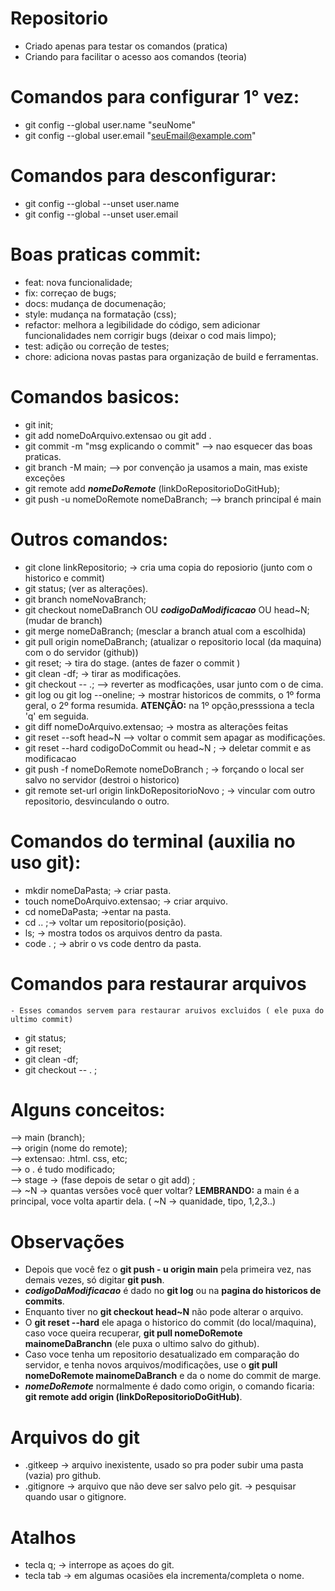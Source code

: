 # Repositorio 
- Criado apenas para testar os comandos (pratica)
- Criando para facilitar o acesso aos comandos (teoria)

# Comandos para configurar 1° vez:
- git config --global user.name "seuNome"
- git config --global user.email "seuEmail@example.com"

# Comandos para desconfigurar:
- git config --global --unset user.name
- git config --global --unset user.email

# Boas praticas commit:
- feat: nova funcionalidade;
- fix: correçao de bugs;
- docs: mudança de documenação;
- style: mudança na formatação (css);
- refactor: melhora a legibilidade do código, sem adicionar funcionalidades nem corrigir bugs (deixar o cod mais limpo);
- test: adição ou correção de testes;
- chore: adiciona novas pastas para organização de build e ferramentas.

# Comandos basicos:
- git init;
- git add nomeDoArquivo.extensao ou git add . 
- git commit -m "msg explicando o commit" --> nao esquecer das boas praticas.
- git branch -M main; --> por convenção ja usamos a main, mas existe exceções
- git remote add **_nomeDoRemote_** (linkDoRepositorioDoGitHub);
- git push -u nomeDoRemote nomeDaBranch; --> branch principal é main

# Outros comandos:
- git clone linkRepositorio; -> cria uma copia do reposiorio (junto com o historico e commit)
- git status; (ver as alterações).
- git branch nomeNovaBranch;
- git checkout nomeDaBranch OU **_codigoDaModificacao_** OU head~N; (mudar de branch)
- git merge nomeDaBranch; (mesclar a branch atual com a escolhida)
- git pull origin nomeDaBranch; (atualizar o repositorio local (da maquina) com o do servidor (github))
- git reset; -> tira do stage. (antes de fazer o commit )
- git clean -df; -> tirar as modificações.
- git checkout -- .; --> reverter as modficações, usar junto com o de cima.
- git log ou git log --oneline; -> mostrar historicos de commits, o 1º forma geral, o 2º forma resumida. **ATENÇÃO:** na 1º opção,presssiona a tecla 'q' em seguida.
- git diff nomeDoArquivo.extensao; -> mostra as alterações feitas
- git reset --soft head~N --> voltar o commit sem apagar as modificações.
- git reset --hard codigoDoCommit ou head~N ; -> deletar commit e as modificacao
- git push -f nomeDoRemote nomeDoBranch ; -> forçando o local ser salvo no servidor (destroi o historico)
- git remote set-url origin linkDoRepositorioNovo ; -> vincular com outro repositorio, desvinculando o outro.

# Comandos do terminal (auxilia no uso git):
- mkdir nomeDaPasta; -> criar pasta.
- touch nomeDoArquivo.extensao; -> criar arquivo.
- cd nomeDaPasta; ->entar na pasta.
- cd .. ;-> voltar um repositorio(posição).
- ls; -> mostra todos os arquivos dentro da pasta.
- code . ; -> abrir o vs code dentro da pasta.

# Comandos para restaurar arquivos
    - Esses comandos servem para restaurar aruivos excluidos ( ele puxa do ultimo commit)
- git status; 
- git reset;
- git clean -df;
- git checkout -- . ;

# Alguns conceitos:
--> main (branch); <br>
--> origin (nome do remote); <br>
--> extensao: .html. css, etc;<br>
--> o . é tudo modificado; <br>
--> stage -> (fase depois de setar o git add) ; <br>
--> ~N -> quantas versões você quer voltar? **LEMBRANDO:** a main é a principal, voce volta apartir dela. ( ~N -> quanidade, tipo, 1,2,3..)

# Observações
- Depois que você fez o **git push - u origin main** pela primeira vez, nas demais vezes, só digitar **git push**.
- **_codigoDaModificacao_** é dado no **git log** ou na **pagina do historicos de commits**.
- Enquanto tiver no **git checkout head~N** não pode alterar o arquivo.
- O **git reset --hard**  ele apaga o historico do commit (do local/maquina), caso voce queira recuperar, **git pull nomeDoRemote mainomeDaBranchn** (ele puxa o ultimo salvo do github).
- Caso voce tenha um repositorio desatualizado em comparação do servidor, e tenha novos arquivos/modificações, use o **git pull nomeDoRemote mainomeDaBranch** e da o nome do commit de marge.
- **_nomeDoRemote_**  normalmente é dado como origin, o comando ficaria: **git remote add origin (linkDoRepositorioDoGitHub)**.

# Arquivos do git
- .gitkeep -> arquivo inexistente, usado so pra poder subir uma pasta (vazia) pro github.
- .gitignore -> arquivo que não deve ser salvo pelo git. -> pesquisar quando usar o gitignore.

# Atalhos
- tecla q; -> interrope as açoes do git.
- tecla tab -> em algumas ocasiões ela incrementa/completa o nome.
